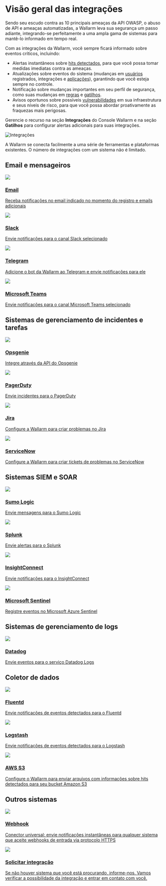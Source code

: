# Visão geral das integrações

Sendo seu escudo contra as 10 principais ameaças da API OWASP, o abuso de API e ameaças automatizadas, a Wallarm leva sua segurança um passo adiante, integrando-se perfeitamente a uma ampla gama de sistemas para mantê-lo informado em tempo real.

Com as integrações da Wallarm, você sempre ficará informado sobre eventos críticos, incluindo:

* Alertas instantâneos sobre [hits detectados](../../../user-guides/events/check-attack.md), para que você possa tomar medidas imediatas contra as ameaças.
* Atualizações sobre eventos do sistema (mudanças em [usuários](../../../user-guides/settings/users.md) registrados, integrações e [aplicações](../../../user-guides/settings/applications.md)), garantindo que você esteja sempre no controle.
* Notificação sobre mudanças importantes em seu perfil de segurança, como suas mudanças em [regras](../../../user-guides/rules/intro.md) e [gatilhos](../../../user-guides/triggers/triggers.md).
* Avisos oportunos sobre possíveis [vulnerabilidades](../../../about-wallarm/detecting-vulnerabilities.md) em sua infraestrutura e seus níveis de risco, para que você possa abordar proativamente as fraquezas mais perigosas.

Gerencie o recurso na seção **Integrações** do Console Wallarm e na seção **Gatilhos** para configurar alertas adicionais para suas integrações.

![Integrações](../../../images/user-guides/settings/integrations/integration-panel.png)

A Wallarm se conecta facilmente a uma série de ferramentas e plataformas existentes. O número de integrações com um sistema não é limitado.

<link rel="stylesheet" href="/supported-platforms.min.css?v=1" />

## Email e mensageiros

<div class="do-section">
    <div class="do-main">
        <a class="do-card" href="../email/">
            <img class="non-zoomable" src="../../../../images/integration-icons/email.svg" />
            <h3>Email</h3>
            <p>Receba notificações no email indicado no momento do registro e emails adicionais</p>
        </a>
        <a class="do-card" href="../slack/">
            <img class="non-zoomable" src="../../../../images/integration-icons/slack.png" />
            <h3>Slack</h3>
            <p>Envie notificações para o canal Slack selecionado</p>
        </a>
        <a class="do-card" href="../telegram/">
            <img class="non-zoomable" src="../../../../images/integration-icons/telegram.png" />
            <h3>Telegram</h3>
            <p>Adicione o bot da Wallarm ao Telegram e envie notificações para ele</p>
        </a>
        <a class="do-card" href="../microsoft-teams/">
            <img class="non-zoomable" src="../../../../images/integration-icons/msteams.svg" />
            <h3>Microsoft Teams</h3>
            <p>Envie notificações para o canal Microsoft Teams selecionado</p>
        </a>
    </div>
</div>

## Sistemas de gerenciamento de incidentes e tarefas

<div class="do-section">
    <div class="do-main">
        <a class="do-card" href="../opsgenie/">
            <img class="non-zoomable" src="../../../../images/integration-icons/opsgenie.png" />
            <h3>Opsgenie</h3>
            <p>Integre através da API do Opsgenie</p>
        </a>
        <a class="do-card" href="../pagerduty/">
            <img class="non-zoomable" src="../../../../images/integration-icons/pagerduty.png" />
            <h3>PagerDuty</h3>
            <p>Envie incidentes para o PagerDuty</p>
        </a>
        <a class="do-card" href="../jira/">
            <img class="non-zoomable" src="../../../../images/integration-icons/jira.png" />
            <h3>Jira</h3>
            <p>Configure a Wallarm para criar problemas no Jira</p>
        </a>
        <a class="do-card" href="../servicenow/">
            <img class="non-zoomable" src="../../../../images/integration-icons/servicenow.svg" />
            <h3>ServiceNow</h3>
            <p>Configure a Wallarm para criar tickets de problemas no ServiceNow</p>
        </a>
    </div>
</div>

## Sistemas SIEM e SOAR

<div class="do-section">
    <div class="do-main">
        <a class="do-card" href="../sumologic/">
            <img class="non-zoomable" src="../../../../images/integration-icons/sumologic.svg" />
            <h3>Sumo Logic</h3>
            <p>Envie mensagens para o Sumo Logic</p>
        </a>
        <a class="do-card" href="../splunk/">
            <img class="non-zoomable" src="../../../../images/integration-icons/splunk.png" />
            <h3>Splunk</h3>
            <p>Envie alertas para o Splunk</p>
        </a>
        <a class="do-card" href="../insightconnect/">
            <img class="non-zoomable" src="../../../../images/integration-icons/insightconnect.svg" />
            <h3>InsightConnect</h3>
            <p>Envie notificações para o InsightConnect</p>
        </a>
        <a class="do-card" href="../azure-sentinel/">
            <img class="non-zoomable" src="../../../../images/integration-icons/mssentinel.png" />
            <h3>Microsoft Sentinel</h3>
            <p>Registre eventos no Microsoft Azure Sentinel</p>
        </a>
    </div>
</div>

## Sistemas de gerenciamento de logs

<div class="do-section">
    <div class="do-main">
        <a class="do-card" href="../datadog/">
            <img class="non-zoomable" src="../../../../images/integration-icons/datadog.png" />
            <h3>Datadog</h3>
            <p>Envie eventos para o serviço Datadog Logs</p>
        </a>
    </div>
</div>

## Coletor de dados

<div class="do-section">
    <div class="do-main">
        <a class="do-card" href="../fluentd/">
            <img class="non-zoomable" src="../../../../images/integration-icons/fluentd.png" />
            <h3>Fluentd</h3>
            <p>Envie notificações de eventos detectados para o Fluentd</p>
        </a>
        <a class="do-card" href="../logstash/">
            <img class="non-zoomable" src="../../../../images/integration-icons/logstash.png" />
            <h3>Logstash</h3>
            <p>Envie notificações de eventos detectados para o Logstash</p>
        </a>
        <a class="do-card" href="../amazon-s3/">
            <img class="non-zoomable" src="../../../../images/integration-icons/awss3.svg" />
            <h3>AWS S3</h3>
            <p>Configure o Wallarm para enviar arquivos com informações sobre hits detectados para seu bucket Amazon S3</p>
        </a>
    </div>
</div>

## Outros sistemas

<div class="do-section">
    <div class="do-main">
        <a class="do-card" href="../webhook/">
            <img class="non-zoomable" src="../../../../images/integration-icons/webhook.svg" />
            <h3>Webhook</h3>
            <p>Conector universal: envie notificações instantâneas para qualquer sistema que aceite webhooks de entrada via protocolo HTTPS</p>
        </a>
        <a class="do-card" href="mailto:sales@wallarm.com?subject=Solicitação%20de%20integração%20entre%20Wallarm%20e%20<SYSTEM>&body=Olá%20equipe%20de%20vendas%20da%20Wallarm%2C%0ANo%20Wallarm%2C%20a%20integração%20com%20<SYSTEM>%20não%20está%20presente%2C%20apesar%20da%20capacidade%20de%20integrar%20com%20este%20sistema%20seria%20benéfica%20para%20nós.%0A%0ASeríamos%20gratos%20se%20você%20pudesse%20considerar%20a%20viabilidade%20técnica%20desta%20integração%20e%20estamos%20prontos%20para%20agendar%20uma%20chamada%20com%20você%20para%20discutir%20nossos%20requisitos%20em%20detalhes.%0A%0AEsperamos%20sua%20resposta.">
            <img class="non-zoomable" src="../../../../images/integration-icons/other-system.svg" />
            <h3>Solicitar integração</h3>
            <p>Se não houver sistema que você está procurando, informe-nos. Vamos verificar a possibilidade da integração e entrar em contato com você.</p>
        </a>
    </div>
</div>

<script src="/supported-platforms.min.js?v=1"></script>
